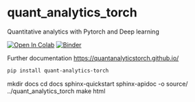 # quant_analytics_torch
Quantitative analytics with Pytorch and Deep learning

[![Open In Colab](https://colab.research.google.com/assets/colab-badge.svg)](https://colab.research.google.com/github/QuantAnalyticsTorch/quant_analytics_torch/blob/main/examples/MultiStepOptimiser.ipynb)
[![Binder](https://mybinder.org/badge_logo.svg)](https://mybinder.org/v2/gh/QuantAnalyticsTorch/quant_analytics_torch.git/main)

Further documentation https://quantanalyticstorch.github.io/

```bash
pip install quant-analytics-torch
```

mkdir docs
cd docs
sphinx-quickstart
sphinx-apidoc -o source/ ../quant_analytics_torch
make html